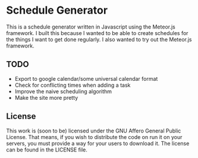 # Schedule Generator

This is a schedule generator written in Javascript using the Meteor.js
framework. I built this because I wanted to be able to create schedules for the
things I want to get done regularly. I also wanted to try out the Meteor.js
framework.

## TODO

* Export to google calendar/some universal calendar format
* Check for conflicting times when adding a task
* Improve the naive scheduling algorithm
* Make the site more pretty

## License

This work is (soon to be) licensed under the GNU Affero General Public License.
That means, if you wish to distribute the code on run it on your servers, you
must provide a way for your users to download it. The license can be found in
the LICENSE file.

